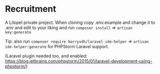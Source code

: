 # Recruitment

A Lilopel private project.
When cloning copy .env.example and change it to .env and edit to your liking
and run `composer install` => `artisan key:generate`

Tip: also run `composer require barryvdh/laravel-ide-helper` 
=> `artisan ide-helper:generate` for PHPStorm Laravel support.

(Laravel plugin needed too, and enabled: https://blog.jetbrains.com/phpstorm/2015/01/laravel-development-using-phpstorm/)